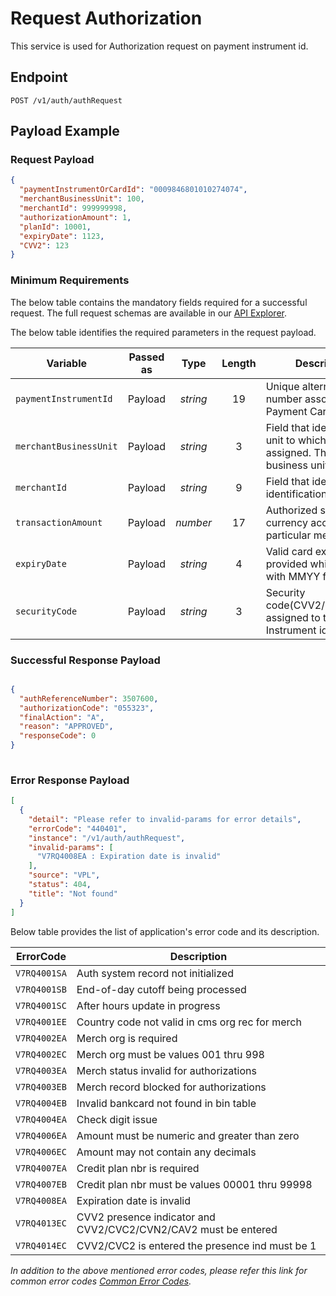 # Request Authorization 

This service is used for Authorization request on payment instrument id.

## Endpoint

`POST /v1/auth/authRequest`

## Payload Example

### Request Payload

```json
{
  "paymentInstrumentOrCardId": "0009846801010274074",
  "merchantBusinessUnit": 100,
  "merchantId": 999999998,
  "authorizationAmount": 1,
  "planId": 10001,
  "expiryDate": 1123,
  "CVV2": 123
}
```

### Minimum Requirements

The below table contains the mandatory fields required for a successful request. The full request schemas are available in our [API Explorer](../api/?type=post&path=/v1/auth/authRequest).

The below table identifies the required parameters in the request payload.

| Variable | Passed as | Type | Length | Description/Values |
| -------- | :-------: | :--: | :------------: | ------------------ |
| `paymentInstrumentId` | Payload | *string* | 19 | Unique alternate identification number associated with Payment Card Number. |
| `merchantBusinessUnit` | Payload | *string* | 3 | Field that identifies the business unit to which the store is assigned. The values for the business unit are 001–998. |
| `merchantId` | Payload | *string* | 9 | Field that identifies the store identification number. |
| `transactionAmount` | Payload | *number* | 17 | Authorized sales amount in the currency accepted by the particular merchant. |
| `expiryDate` | Payload | *string* | 4 | Valid card expire date should be provided which is of 4 character with MMYY format. |
| `securityCode` | Payload | *string* | 3 | Security code(CVV2/CVC2/CAV2/CVN2) assigned to the payment Instrument id. |

### Successful Response Payload

```json

{
  "authReferenceNumber": 3507600,
  "authorizationCode": "055323",
  "finalAction": "A",
  "reason": "APPROVED",
  "responseCode": 0
}
 
```

### Error Response Payload

```json
[
  {
    "detail": "Please refer to invalid-params for error details",
    "errorCode": "440401",
    "instance": "/v1/auth/authRequest",
    "invalid-params": [
      "V7RQ4008EA : Expiration date is invalid"
    ],
    "source": "VPL",
    "status": 404,
    "title": "Not found"
  }
]
```

Below table provides the list of application's error code and its description.

| ErrorCode |  Description |
| --------  | ------------------ |
|`V7RQ4001SA` | Auth system record not initialized |
|`V7RQ4001SB` | End-of-day cutoff being processed | 
|`V7RQ4001SC` | After hours update in progress |
|`V7RQ4001EE` | Country code not valid in cms org rec for merch |
|`V7RQ4002EA` | Merch org is required |                                             
|`V7RQ4002EC` | Merch org must be values 001 thru 998 | 
|`V7RQ4003EA` | Merch status invalid for authorizations |
|`V7RQ4003EB` | Merch record blocked for authorizations | 
|`V7RQ4004EB` | Invalid bankcard not found in bin table |                          
|`V7RQ4004EA` | Check digit issue |                                                 
|`V7RQ4006EA` | Amount must be numeric and greater than zero |
|`V7RQ4006EC` | Amount may not contain any decimals | 
|`V7RQ4007EA` | Credit plan nbr is required |
|`V7RQ4007EB` | Credit plan nbr must be values 00001 thru 99998 | 
|`V7RQ4008EA` | Expiration date is invalid |
|`V7RQ4013EC` | CVV2 presence indicator and CVV2/CVC2/CVN2/CAV2 must be entered | 
|`V7RQ4014EC` | CVV2/CVC2 is entered the presence ind must be 1 |   

*In addition to the above mentioned error codes, please refer this link for common error codes [Common Error Codes](?path=docs/Common_Error_Code.md).*